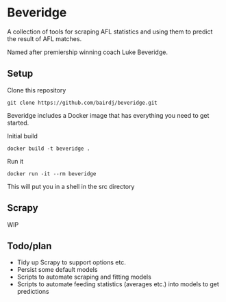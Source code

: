 # Beveridge

A collection of tools for scraping AFL statistics and using them to predict the result of AFL matches.

Named after premiership winning coach Luke Beveridge.

## Setup
Clone this repository

`git clone https://github.com/bairdj/beveridge.git`

Beveridge includes a Docker image that has everything you need to get started.

Initial build

`docker build -t beveridge .`

Run it

`docker run -it --rm beveridge`

This will put you in a shell in the src directory

## Scrapy
WIP

## Todo/plan
* Tidy up Scrapy to support options etc.
* Persist some default models
* Scripts to automate scraping and fitting models
* Scripts to automate feeding statistics (averages etc.) into models to get predictions
